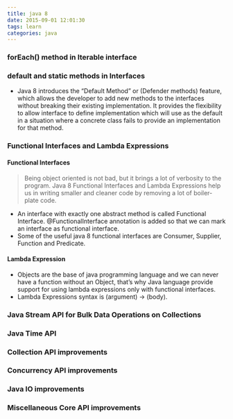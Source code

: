 ```yaml
---
title: java 8
date: 2015-09-01 12:01:30
tags: learn
categories: java
---
```


### forEach() method in Iterable interface

### default and static methods in Interfaces

- Java 8 introduces the “Default Method” or (Defender methods) feature, which allows the developer to add new methods to the interfaces without breaking their existing implementation. It provides the flexibility to allow interface to define implementation which will use as the default in a situation where a concrete class fails to provide an implementation for that method.

### Functional Interfaces and Lambda Expressions

#### Functional Interfaces

>Being object oriented is not bad, but it brings a lot of verbosity to the program. Java 8 Functional Interfaces and Lambda Expressions help us in writing smaller and cleaner code by removing a lot of boiler-plate code.
- An interface with exactly one abstract method is called Functional Interface. @FunctionalInterface annotation is added so that we can mark an interface as functional interface.
- Some of the useful java 8 functional interfaces are Consumer, Supplier, Function and Predicate.

#### Lambda Expression

- Objects are the base of java programming language and we can never have a function without an Object, that’s why Java language provide support for using lambda expressions only with functional interfaces.
- Lambda Expressions syntax is (argument) -> (body). 

### Java Stream API for Bulk Data Operations on Collections
### Java Time API
### Collection API improvements
### Concurrency API improvements
### Java IO improvements
### Miscellaneous Core API improvements